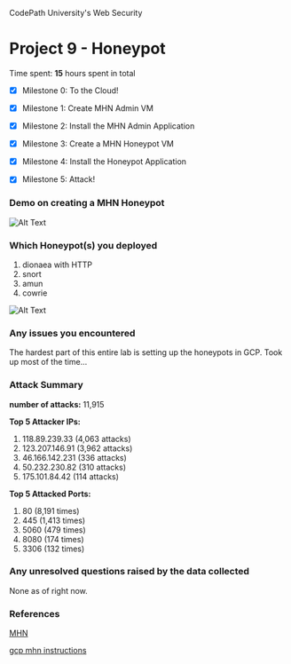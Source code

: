 CodePath University's Web Security

# Project 9 - Honeypot

Time spent: **15** hours spent in total

- [x]	Milestone 0: To the Cloud!

- [x]	Milestone 1: Create MHN Admin VM

- [x] Milestone 2: Install the MHN Admin Application

- [x] Milestone 3: Create a MHN Honeypot VM

- [x] Milestone 4: Install the Honeypot Application

- [x] Milestone 5: Attack!

### Demo on creating a MHN Honeypot
![Alt Text](honeypot-demo.gif)


### Which Honeypot(s) you deployed
1. dionaea with HTTP
2. snort
3. amun
4. cowrie

![Alt Text](honeypot-overview.gif)
  
### Any issues you encountered
The hardest part of this entire lab is setting up the honeypots in GCP. Took up most of the time...

### Attack Summary

**number of attacks:** 11,915

**Top 5 Attacker IPs:** 
1. 118.89.239.33 (4,063 attacks)
2. 123.207.146.91 (3,962 attacks)
3. 46.166.142.231 (336 attacks)
4. 50.232.230.82 (310 attacks)
5. 175.101.84.42 (114 attacks)

**Top 5 Attacked Ports:**
1. 80 (8,191 times)
2. 445 (1,413 times)
3. 5060 (479 times)
4. 8080 (174 times)
5. 3306 (132 times)

### Any unresolved questions raised by the data collected
None as of right now.

### References

[MHN](https://github.com/threatstream/mhn#installing-server-tested-ubuntu-12043-x86_64-and-centos-67 "MHN")

[gcp mhn instructions](https://github.com/RedolentSun/gcloud-instructions-for-mhn)
